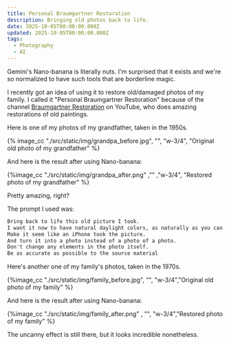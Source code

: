 ```yaml
---
title: Personal Braumgartner Restoration
description: Bringing old photos back to life.
date: 2025-10-05T00:00:00.000Z
updated: 2025-10-05T00:00:00.000Z
tags:
  - Photography
  - AI
---
```


Gemini's Nano-banana is literally nuts. I'm surprised that it exists and we're so normalized to have such tools that are borderline magic.

I recently got an idea of using it to restore old/damaged photos of my family. I called it "Personal Braumgartner Restoration" because of the channel [Braumgartner Restoration](https://www.youtube.com/@BaumgartnerRestoration) on YouTube, who does amazing restorations of old paintings.

Here is one of my photos of my grandfather, taken in the 1950s.

{% image_cc "./src/static/img/grandpa_before.jpg", "", "w-3/4", "Original old photo of my grandfather" %}

And here is the result after using Nano-banana:

{%image_cc "./src/static/img/grandpa_after.png" ,"" ,"w-3/4", "Restored photo of my grandfather" %}

Pretty amazing, right?

The prompt I used was:
```md
Bring back to life this old picture I took. 
I want it now to have natural daylight colors, as naturally as you can. 
Make it seem like an iPhone took the picture. 
And turn it into a photo instead of a photo of a photo.
Don't change any elements in the photo itself. 
Be as accurate as possible to the source material
```

Here's another one of my family's photos, taken in the 1970s.

{%image_cc "./src/static/img/family_before.jpg",  "", "w-3/4","Original old photo of my family"  %}

And here is the result after using Nano-banana:

{%image_cc "./src/static/img/family_after.png"  , "", "w-3/4","Restored photo of my family"  %}

The uncanny effect is still there, but it looks incredible nonetheless.

